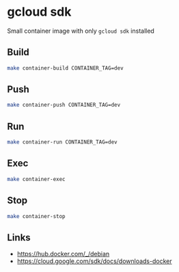 
# gcloud sdk

Small container image with only `gcloud sdk` installed

## Build

```bash
make container-build CONTAINER_TAG=dev
```

## Push

```bash
make container-push CONTAINER_TAG=dev
```

## Run

```bash
make container-run CONTAINER_TAG=dev
```

## Exec

```bash
make container-exec
```

## Stop

```bash
make container-stop
```

## Links

- https://hub.docker.com/_/debian
- https://cloud.google.com/sdk/docs/downloads-docker
